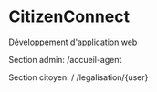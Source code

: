 # CitizenConnect
Développement d'application web

Section admin:
/accueil-agent

Section citoyen:
/
/legalisation/{user}
